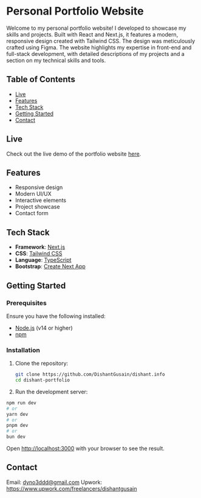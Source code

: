 # Personal Portfolio Website

Welcome to my personal portfolio website! I developed to showcase my skills and projects. Built with React and Next.js, it features a modern, responsive design created with Tailwind CSS. The design was meticulously crafted using Figma. The website highlights my expertise in front-end and full-stack development, with detailed descriptions of my projects and a section on my technical skills and tools.

## Table of Contents

- [Live](#live)
- [Features](#features)
- [Tech Stack](#tech-stack)
- [Getting Started](#getting-started)
- [Contact](#contact)

## Live

Check out the live demo of the portfolio website [here](https://dishant.info/).

## Features

- Responsive design
- Modern UI/UX
- Interactive elements
- Project showcase
- Contact form

## Tech Stack

- **Framework**: [Next.js](https://nextjs.org/)
- **CSS**: [Tailwind CSS](https://tailwindcss.com/)
- **Language**: [TypeScript](https://www.typescriptlang.org/)
- **Bootstrap**: [Create Next App](https://nextjs.org/docs/api-reference/create-next-app)

## Getting Started

### Prerequisites

Ensure you have the following installed:

- [Node.js](https://nodejs.org/) (v14 or higher)
- [npm](https://www.npmjs.com/)

### Installation

1. Clone the repository:

   ```bash
   git clone https://github.com/DishantGusain/dishant.info
   cd dishant-portfolio

   ```

2. Run the development server:

```bash
npm run dev
# or
yarn dev
# or
pnpm dev
# or
bun dev
```

Open [http://localhost:3000](http://localhost:3000) with your browser to see the result.

## Contact

Email: dyno3ddd@gmail.com
Upwork: https://www.upwork.com/freelancers/dishantgusain
